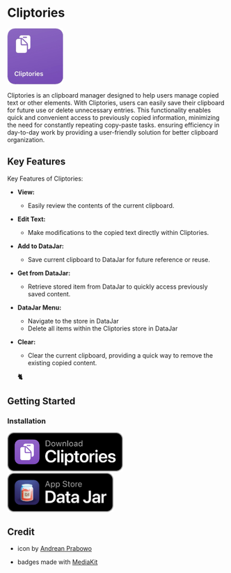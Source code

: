 # Cliptories

![app icon](https://github.com/hamzdot/Cliptories/blob/main/.github/Cliptories.png)

Cliptories is an clipboard manager designed to help users manage copied text or other elements. With Cliptories, users can easily save their clipboard for future use or delete unnecessary entries. This functionality enables quick and convenient access to previously copied information, minimizing the need for constantly repeating copy-paste tasks. ensuring efficiency in day-to-day work by providing a user-friendly solution for better clipboard organization.

## Key Features

Key Features of Cliptories:

- **View:**
   - Easily review the contents of the current clipboard.

- **Edit Text:**
   - Make modifications to the copied text directly within Cliptories.

- **Add to DataJar:**
   - Save current clipboard to DataJar for future reference or reuse.

- **Get from DataJar:**
   - Retrieve stored item from DataJar to quickly access previously saved content.

- **DataJar Menu:**
     - Navigate to the store in DataJar
     - Delete all items within the Cliptories store in DataJar

- **Clear:**
   - Clear the current clipboard, providing a quick way to remove the existing copied content.

  **🐈**

## Getting Started

### Installation
   <a href="" target="_blank">
  <img src="https://github.com/hamzdot/Cliptories/blob/main/.github/Cliptories-download.PNG" alt="Download from RoutineHub" height="90" />
</a>

   <a href="https://apps.apple.com/id/app/data-jar/id1453273600" target="_blank">
  <img src="https://github.com/hamzdot/Cliptories/blob/main/.github/Data%20Jar.png" alt="Download from App Store" height="90" />
</a>

## Credit

- icon by [Andrean Prabowo](https://www.flaticon.com/authors/andrean-prabowo)

- badges made with [MediaKit](https://routinehub.co/shortcut/1911/)
